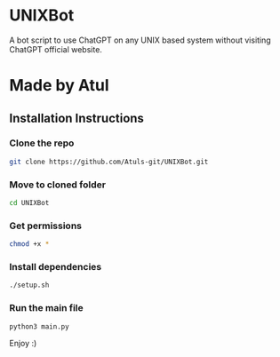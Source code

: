 # UNIXBot
A bot script to use ChatGPT on any UNIX based system without visiting ChatGPT official website.

# Made by Atul

## Installation Instructions

### Clone the repo
```bash
git clone https://github.com/Atuls-git/UNIXBot.git
```
### Move to cloned folder
```bash
cd UNIXBot
```
### Get permissions
```bash
chmod +x *
```
### Install dependencies
```bash
./setup.sh
```
### Run the main file
```bash
python3 main.py
```
Enjoy :)
